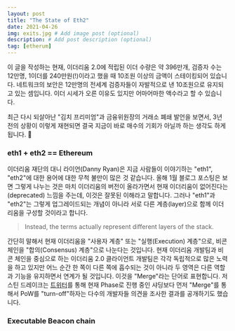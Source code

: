 ```yaml
---
layout: post
title: "The State of Eth2"
date: 2021-04-26
img: exits.jpg # Add image post (optional)
description: # Add post description (optional)
tag: [etherum]
---
```


이 글을 작성하는 현재, 이더리움 2.0에 적립된 이더 수량은 약 396만개, 검증자 수는 12만명, 1이더를 240만원(!)이라고 했을 때 10조원 이상의 금액이 스테이킹되어 있습니다. 네트워크의 보안은 12만명의 전세계 검증자들이 자발적으로 낸 10조원으로 유지되고 있는 셈입니다. 이더 시세가 오른 이유도 있지만 어마어마한 액수라고 할 수 있습니다.


최근 다시 되살아난 "김치 프리미엄"과 금융위원장의 거래소 폐쇄 발언을 보면서, 3년 전의 상황이 이렇게 재현되면 결국 지금이 바로 매수의 기회가 아닐까 
하는 생각도 하게 됩니다. 🤣

### eth1 + eth2 == Ethereum

이더리움 재단의 대니 라이언(Danny Ryan)은 지금 사람들이 이야기하는 "eth1", "eth2"에 대한 용어에 대한 무척 불만이 많은 것 같습니다. 올해 1월 블로그 포스팅은 보면 
그렇게 나누는 것은 마치 이더리움의 버전이 올라가면서 현재 이더리움이 없어진다는(deprecated) 느낌을 주는데, 이것은 잘못된 이해라고 말합니다. 
그러나 "eth1"과 "eth2"는 그렇게 업그레이드되는 개념이 아니라 서로 다른 계층(layer)으로 함께 이더리움을 구성할 것이라고 합니다.

>Instead, the terms actually represent different layers of the stack.

간단히 말해서 현재 이더리움을 "사용자 계층" 또는 "실행(Execution) 계층"으로, 비콘 체인을 "합의(Consensus) 계층"으로 나눈다는 것입니다. 현재 이더리움 개발팀과 
비콘 체인을 중심으로 하는 이더리움 2.0 클라이언트 개발팀은 각각 독립적으로 많은 노력을 하고 있지만 어느 순간 한 쪽이 다른 쪽에 흡수되는 것이 아니라 두 영역은 다른 역할과 기능을 유지하면서 연계가 될 것입니다. 이것을 "Merge"라는 단어로 표현합니다. 저스틴 드레이크는 [트위터](https://twitter.com/drakefjustin/status/1370697825416327170)를 통해 현재 Phase로 진행 중인 샤딩보다 먼저 "Merge"를 통해서 PoW를 "turn-off"하자는 다수의 개발자들 의견을 조사한 결과를 공개하기도 했습니다.

### Executable Beacon chain
